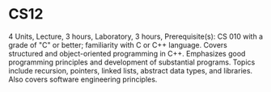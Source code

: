 # CS12
4 Units, Lecture, 3 hours, Laboratory, 3 hours, Prerequisite(s): CS 010 with a grade of "C" or better; familiarity with C or C++ language. Covers structured and object-oriented programming in C++. Emphasizes good programming principles and development of substantial programs. Topics include recursion, pointers, linked lists, abstract data types, and libraries. Also covers software engineering principles.
